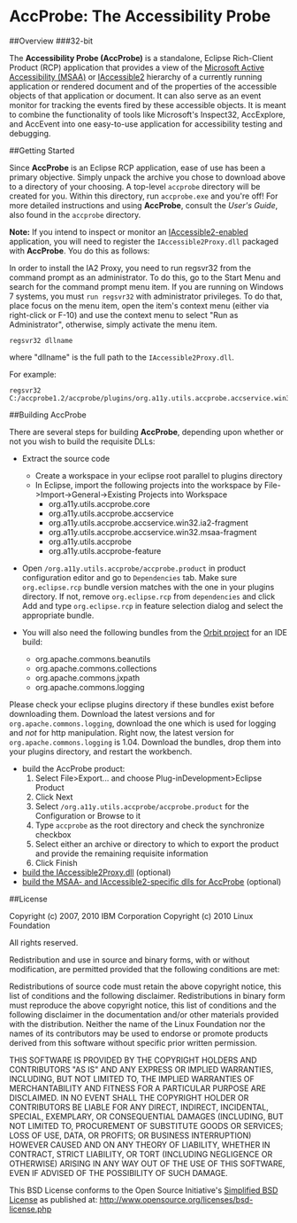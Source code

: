 # AccProbe: The Accessibility Probe

##Overview
###32-bit

The **Accessibility Probe (AccProbe)** is a standalone, Eclipse Rich-Client Product (RCP) application that provides a view of the [Microsoft Active Accessibility (MSAA)](http://msdn2.microsoft.com/en-us/library/ms697707.aspx) or [IAccessible2](http://a11y.org/ia2) hierarchy of a currently running application or rendered document and of the properties of the accessible objects of that application or document. It can also serve as an event monitor for tracking the events fired by these accessible objects. It is meant to combine the functionality of tools like Microsoft's Inspect32, AccExplore, and AccEvent into one easy-to-use application for accessibility testing and debugging.

##Getting Started

Since **AccProbe** is an Eclipse RCP application, ease of use has been a primary objective. Simply unpack the archive you chose to download above to a directory of your choosing. A top-level ```accprobe``` directory will be created for you. Within this directory, run ```accprobe.exe``` and you're off! For more detailed instructions and using **AccProbe**, consult the *User's Guide*, also found in the ```accprobe``` directory.

**Note:** If you intend to inspect or monitor an [IAccessible2-enabled](http://a11y.org/ia2) application, you will need to register the ```IAccessible2Proxy.dll``` packaged with **AccProbe**. You do this as follows:

In order to install the IA2 Proxy, you need to run regsvr32 from the command prompt as an administrator. To do this, go to the Start Menu and search for the command prompt menu item. If you are running on Windows 7 systems, you must ```run regsvr32``` with administrator privileges. To do that, place focus on the menu item, open the item's context menu (either via right-click or F-10) and use the context menu to select "Run as Administrator", otherwise, simply activate the menu item.
```
regsvr32 dllname
```
where "dllname" is the full path to the ```IAccessible2Proxy.dll```.

For example:

```
regsvr32 C:/accprobe1.2/accprobe/plugins/org.a11y.utils.accprobe.accservice.win32.ia2_1.2.0/IAccessible2Proxy.dll.
```

##Building AccProbe

There are several steps for building **AccProbe**, depending upon whether or not you wish to build the requisite DLLs:

* Extract the source code
    * Create a workspace in your eclipse root parallel to plugins directory
    * In Eclipse, import the following projects into the workspace by File->Import->General->Existing Projects into Workspace
        * org.a11y.utils.accprobe.core
        * org.a11y.utils.accprobe.accservice
        * org.a11y.utils.accprobe.accservice.win32.ia2-fragment
        * org.a11y.utils.accprobe.accservice.win32.msaa-fragment
        * org.a11y.utils.accprobe
        * org.a11y.utils.accprobe-feature

* Open ```/org.a11y.utils.accprobe/accprobe.product``` in product configuration editor and go to ```Dependencies``` tab. Make sure ```org.eclipse.rcp``` bundle version matches with the one in your plugins directory. If not, remove ```org.eclipse.rcp``` from ```dependencies``` and click Add and type ```org.eclipse.rcp``` in feature selection dialog and select the appropriate bundle.

* You will also need the following bundles from the [Orbit project](http://www.eclipse.org/orbit) for an IDE build:
    * org.apache.commons.beanutils
    * org.apache.commons.collections
    * org.apache.commons.jxpath
    * org.apache.commons.logging

Please check your eclipse plugins directory if these bundles exist before downloading them. Download the latest versions and for ```org.apache.commons.logging```, download the one which is used for logging and *not* for http manipulation. Right now, the latest version for ```org.apache.commons.logging``` is 1.04. Download the bundles, drop them into your plugins directory, and restart the workbench.

* build the AccProbe product:
    1. Select File>Export... and choose Plug-inDevelopment>Eclipse Product
    2. Click Next
    3. Select ```/org.a11y.utils.accprobe/accprobe.product``` for the Configuration or Browse to it
    4. Type ```accprobe``` as the root directory and check the synchronize checkbox
    5. Select either an archive or directory to which to export the product and provide the remaining requisite information
    6. Click Finish
* [build the IAccessible2Proxy.dll](http://www.linux-foundation.org/en/Accessibility/IAccessible2/ComProxyDLL) (optional)
* [build the MSAA- and IAccessible2-specific dlls for AccProbe](http://accessibility.linuxfoundation.org/a11yweb/util/accprobe/buildingAccprobeDlls.html) (optional)

##License

Copyright (c) 2007, 2010 IBM Corporation
Copyright (c) 2010 Linux Foundation

All rights reserved.

Redistribution and use in source and binary forms, with or without modification, are permitted provided that the following conditions are met:

Redistributions of source code must retain the above copyright notice, this list of conditions and the following disclaimer.
Redistributions in binary form must reproduce the above copyright notice, this list of conditions and the following disclaimer in the documentation and/or other materials provided with the distribution.
Neither the name of the Linux Foundation nor the names of its contributors may be used to endorse or promote products derived from this software without specific prior written permission.

THIS SOFTWARE IS PROVIDED BY THE COPYRIGHT HOLDERS AND CONTRIBUTORS "AS IS" AND ANY EXPRESS OR IMPLIED WARRANTIES, INCLUDING, BUT NOT LIMITED TO, THE IMPLIED WARRANTIES OF MERCHANTABILITY AND FITNESS FOR A PARTICULAR PURPOSE ARE DISCLAIMED. IN NO EVENT SHALL THE COPYRIGHT HOLDER OR CONTRIBUTORS BE LIABLE FOR ANY DIRECT, INDIRECT, INCIDENTAL, SPECIAL, EXEMPLARY, OR CONSEQUENTIAL DAMAGES (INCLUDING, BUT NOT LIMITED TO, PROCUREMENT OF SUBSTITUTE GOODS OR SERVICES; LOSS OF USE, DATA, OR PROFITS; OR BUSINESS INTERRUPTION) HOWEVER CAUSED AND ON ANY THEORY OF LIABILITY, WHETHER IN CONTRACT, STRICT LIABILITY, OR TORT (INCLUDING NEGLIGENCE OR OTHERWISE) ARISING IN ANY WAY OUT OF THE USE OF THIS SOFTWARE, EVEN IF ADVISED OF THE POSSIBILITY OF SUCH DAMAGE.

This BSD License conforms to the Open Source Initiative's [Simplified BSD License](http://www.opensource.org/licenses/bsd-license.php) as published at:
http://www.opensource.org/licenses/bsd-license.php
